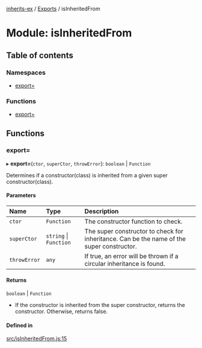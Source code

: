 [inherits-ex](../README.md) / [Exports](../modules.md) / isInheritedFrom

# Module: isInheritedFrom

## Table of contents

### Namespaces

- [export&#x3D;](isInheritedFrom.export_.md)

### Functions

- [export&#x3D;](isInheritedFrom.md#export&#x3D;)

## Functions

### export&#x3D;

▸ **export=**(`ctor`, `superCtor`, `throwError`): `boolean` \| `Function`

Determines if a constructor(class) is inherited from a given super constructor(class).

#### Parameters

| Name | Type | Description |
| :------ | :------ | :------ |
| `ctor` | `Function` | The constructor function to check. |
| `superCtor` | `string` \| `Function` | The super constructor to check for inheritance. Can be the name of the super constructor. |
| `throwError` | `any` | If true, an error will be thrown if a circular inheritance is found. |

#### Returns

`boolean` \| `Function`

- If the constructor is inherited from the super constructor, returns the constructor.
  Otherwise, returns false.

#### Defined in

[src/isInheritedFrom.js:15](https://github.com/snowyu/inherits-ex.js/blob/3460e26/src/isInheritedFrom.js#L15)
